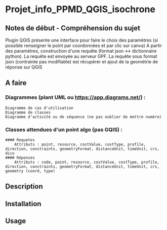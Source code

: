 # Projet_info_PPMD_QGIS_isochrone
## Notes de début - Compréhension du sujet
Plugin QGIS présente une interface pour faire le choix des paramètres (si possible renseigner le point par coordonnées et par clic sur canva)
A partir des paramètres, construction d'une requête (format json <-> dictionnaire python). La requête est envoyée au serveur GPF. La requête sous format json (contrainte pas modifiable) est récupérer et ajout de la geomètrie de réponse sur QGIS 

## A faire
### Diagrammes (plant UML ou https://app.diagrams.net/) : 
    Diagramme de cas d'utilisation
    Diagramme de classes
    Diagramme d'activité ou de séquence (ne pas oublier de mettre numéro)

### Classes attendues d'un point algo (pas GQIS) :
    #### Requetes
        Attributs : point, resource, costValue, costType, profile, direction, constraints, geometryFormat, distanceUnit, timeUnit, crs, dico
    #### Réponses
        Attributs : code, point, resource, costValue, costType, profile, direction, constraints, geometryFormat, distanceUnit, timeUnit, crs, geometry (coord, type)

## Description  
## Installation  
## Usage


